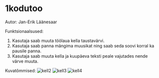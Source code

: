 # 1kodutoo

Autor:
Jan-Erik Läänesaar

Funktsionaalsused:
1. Kasutaja saab muuta töölaua kella taustavärvi.
2. Kasutaja saab panna mängima muusikat ning saab seda soovi korral ka pausile panna.
3. Kasutaja saab muuta kella ja kuupäeva teksti peale vajutades nende värve muuta.

Kuvatõmmised:
![kell2](https://user-images.githubusercontent.com/70939499/110800079-82ff5e80-8284-11eb-9ff8-4a05daec0c6e.png)
![kell3](https://user-images.githubusercontent.com/70939499/110800587-028d2d80-8285-11eb-882b-ef5aa304f0d1.png)
![kell4](https://user-images.githubusercontent.com/70939499/110800612-0a4cd200-8285-11eb-85ba-05d65a664ea4.png)


